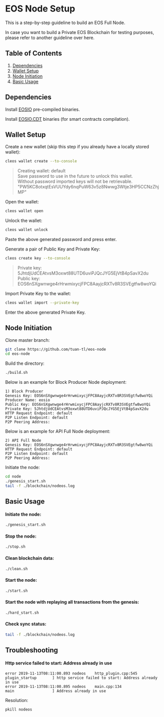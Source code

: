 # EOS Node Setup
This is a step-by-step guideline to build an EOS Full Node.

In case you want to build a Private EOS Blockchain for testing purposes, please refer to another guideline over here.

## Table of Contents
1. [Dependencies](#dependencies)
2. [Wallet Setup](#wallet-setup)
3. [Node Initiation](#node-initiation)
4. [Basic Usage](#basic-usage)

## Dependencies
Install [EOSIO](https://github.com/EOSIO/eos) pre-compiled binaries.

Install [EOSIO.CDT](https://github.com/EOSIO/eosio.cdt) binaries (for smart contracts compilation).

## Wallet Setup 
Create a new wallet (skip this step if you already have a locally stored wallet):
```sh
cleos wallet create --to-console
```

> Creating wallet: default<br/>
Save password to use in the future to unlock this wallet.<br/>
Without password imported keys will not be retrievable.<br/>
"PW5KC8otxqtEsVUUYdy6nqPuW63v5z8Nwwg3Wtje3HP5CCNzZhjMP"

Open the wallet:
```sh
cleos wallet open
```
Unlock the wallet:
```sh
cleos wallet unlock
```
Paste the above generated password and press enter.

Generate a pair of Public Key and Private Key:
```sh
cleos create key --to-console
```

>Private key: 5JhtdjUdCEAtvsM3oxwt88UTD6uviPJQcJYG5EjVtB4pSavX2du<br/>
Public key: EOS6nSXgwnwge4rHrwmixycjFPC8AayjcRXTv8R3SVEgtfw8woYQi


Import Private Key to the wallet:
```sh
cleos wallet import --private-key
```
Enter the above generated Private Key.
## Node Initiation
Clone master branch:
```sh
git clone https://github.com/tuan-tl/eos-node
cd eos-node
```
Build the directory:
```sh
./build.sh
```
Below is an example for Block Producer Node deployment:
```
1) Block Producer
Genesis Key: EOS6nSXgwnwge4rHrwmixycjFPC8AayjcRXTv8R3SVEgtfw8woYQi
Producer Name: eosio
Public Key: EOS6nSXgwnwge4rHrwmixycjFPC8AayjcRXTv8R3SVEgtfw8woYQi
Private Key: 5JhtdjUdCEAtvsM3oxwt88UTD6uviPJQcJYG5EjVtB4pSavX2du
HTTP Request Endpoint: default
P2P Listen Endpoint: default
P2P Peering Address: 
```
Below is an example for API Full Node deployment:
```
2) API Full Node
Genesis Key: EOS6nSXgwnwge4rHrwmixycjFPC8AayjcRXTv8R3SVEgtfw8woYQi
HTTP Request Endpoint: default
P2P Listen Endpoint: default
P2P Peering Address: 
```
Initiate the node:
```sh
cd node
./genesis_start.sh
tail -f ./blockchain/nodeos.log
```
## Basic Usage
#### Initiate the node:

```sh
./genesis_start.sh
```
#### Stop the node:
```sh
./stop.sh
```
#### Clean blockchain data:
```sh
./clean.sh
```
#### Start the node:

```sh
./start.sh
```
#### Start the node with replaying all transactions from the genesis:
```sh
./hard_start.sh
```

#### Check sync status:
```sh
tail -f ./blockchain/nodeos.log
```

## Troubleshooting
#### Http service failed to start: Address already in use
```
error 2019-11-13T08:11:00.893 nodeos    http_plugin.cpp:545           plugin_startup       ] http service failed to start: Address already in use
error 2019-11-13T08:11:00.895 nodeos    main.cpp:134                  main                 ] Address already in use
```
Resolution:
```sh
pkill nodeos
```
